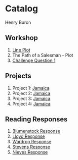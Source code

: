 # Catalog

Henry Buron

## Workshop

1. [Line Plot](https://github.com/hpburon/Workshop/blob/master/plot2.png)
2. The Path of a Salesman - Plot
3. [Challenge Question 1](https://github.com/hpburon/Workshop/blob/master/Challenge_Question_1.png)

## Projects

1. Project 1: [Jamaica](https://hpburon.github.io/Workshop/project1)
2. Project 2: [Jamaica](https://hpburon.github.io/Workshop/project2)
3. Project 3: [Jamaica](https://hpburon.github.io/Workshop/project3)
4. Project 4: [Jamaica](https://hpburon.github.io/Workshop/project4)

## Reading Responses

1. [Blumenstock Response](https://hpburon.github.io/Workshop/blumenstock)
2. [Lloyd Response](https://hpburon.github.io/Workshop/Lloyd)
3. [Wardrop Response](https://hpburon.github.io/Workshop/Wardrop)
4. [Stevens Response](https://hpburon.github.io/Workshop/Stevens)
5. [Nieves Response](https://hpburon.github.io/Workshop/Nieves)
